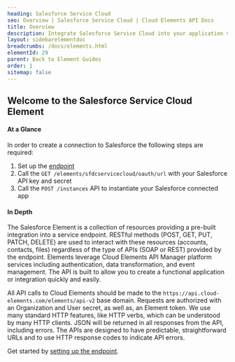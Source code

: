 ```yaml
---
heading: Salesforce Service Cloud
seo: Overview | Salesforce Service Cloud | Cloud Elements API Docs
title: Overview
description: Integrate Salesforce Service Cloud into your application via the Cloud Elements APIs.
layout: sidebarelementdoc
breadcrumbs: /docs/elements.html
elementId: 29
parent: Back to Element Guides
order: 1
sitemap: false
---
```


## Welcome to the Salesforce Service Cloud Element


#### At a Glance

In order to create a connection to Salesforce the following steps are required:

1. Set up the [endpoint](salesforce-service-cloud-endpoint-setup.html)
2. Call the `GET /elements/sfdcservicecloud/oauth/url` with your Salesforce API key and secret
3. Call the `POST /instances` API to instantiate your Salesforce connected app

#### In Depth

The Salesforce Element is a collection of resources providing a pre-built integration into a service endpoint. RESTful methods (POST, GET, PUT, PATCH, DELETE) are used to interact with these resources (accounts, contacts, files) regardless of the type of APIs (SOAP or REST) provided by the endpoint. Elements leverage Cloud Elements API Manager platform services including authentication, data transformation, and event management.  The API is built to allow you to create a functional application or integration quickly and easily.

All API calls to Cloud Elements should be made to the `https://api.cloud-elements.com/elements/api-v2` base domain. Requests are authorized with an Organization and User secret, as well as, an Element token.  We use many standard HTTP features, like HTTP verbs, which can be understood by many HTTP clients. JSON will be returned in all responses from the API, including errors. The APIs are designed to have predictable, straightforward URLs and to use HTTP response codes to indicate API errors.

Get started by [setting up the endpoint](salesforce-service-cloud-endpoint-setup.html).

